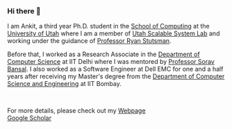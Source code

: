 ### Hi there 👋

<p>I am Ankit, a third year Ph.D. student in the <a href="http://www.cs.utah.edu/" target="_blank">School of Computing</a> at the <a href="https://www.utah.edu/" target="_blank">University of Utah</a> where I am a member of <a href="http://utah.systems/" target="_blank">Utah Scalable System Lab</a> and working under
the guidance of <a href="http://www.cs.utah.edu/~stutsman/" target="_blank">Professor Ryan Stutsman</a>.</p>

<p>Before that, I worked as a <span itemprop="jobTitle">Research Associate</span> in the <a href="http://www.cse.iitd.ernet.in/" target="_blank">Department of Computer Science</a> at IIT Delhi where I was mentored by <a href="http://www.cse.iitd.ernet.in/~sbansal/" target="_blank">Professor Sorav Bansal</a>. I also worked as a Software Engineer at Dell EMC for one and a half years after receiving my Master's degree from the <a href="https://www.cse.iitb.ac.in/" target="_blank"> Department of Computer Science and Engineering</a> at IIT Bombay.</p>
<br>


For more details, please check out my <a href="http://www.cs.utah.edu/~ankitb/" target="_blank"> Webpage</a>
<br>
<a href="https://scholar.google.co.in/citations?user=bMCHyNcAAAAJ" target="_blank"> Google Scholar</a>

